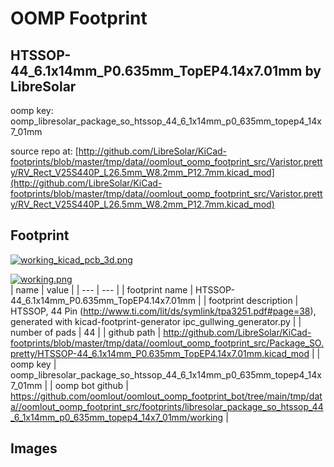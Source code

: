 # OOMP Footprint  
## HTSSOP-44_6.1x14mm_P0.635mm_TopEP4.14x7.01mm  by LibreSolar  
  
oomp key: oomp_libresolar_package_so_htssop_44_6_1x14mm_p0_635mm_topep4_14x7_01mm  
  
source repo at: [http://github.com/LibreSolar/KiCad-footprints/blob/master/tmp/data//oomlout_oomp_footprint_src/Varistor.pretty/RV_Rect_V25S440P_L26.5mm_W8.2mm_P12.7mm.kicad_mod](http://github.com/LibreSolar/KiCad-footprints/blob/master/tmp/data//oomlout_oomp_footprint_src/Varistor.pretty/RV_Rect_V25S440P_L26.5mm_W8.2mm_P12.7mm.kicad_mod)  
## Footprint  
  
[![working_kicad_pcb_3d.png](working_kicad_pcb_3d_600.png)](working_kicad_pcb_3d.png)  
  
[![working.png](working_600.png)](working.png)  
| name | value | 
| --- | --- | 
| footprint name | HTSSOP-44_6.1x14mm_P0.635mm_TopEP4.14x7.01mm | 
| footprint description | HTSSOP, 44 Pin (http://www.ti.com/lit/ds/symlink/tpa3251.pdf#page=38), generated with kicad-footprint-generator ipc_gullwing_generator.py | 
| number of pads | 44 | 
| github path | http://github.com/LibreSolar/KiCad-footprints/blob/master/tmp/data//oomlout_oomp_footprint_src/Package_SO.pretty/HTSSOP-44_6.1x14mm_P0.635mm_TopEP4.14x7.01mm.kicad_mod | 
| oomp key | oomp_libresolar_package_so_htssop_44_6_1x14mm_p0_635mm_topep4_14x7_01mm | 
| oomp bot github | https://github.com/oomlout/oomlout_oomp_footprint_bot/tree/main/tmp/data//oomlout_oomp_footprint_src/footprints/libresolar_package_so_htssop_44_6_1x14mm_p0_635mm_topep4_14x7_01mm/working | 
## Images  
